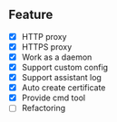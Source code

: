 ## Feature

- [x] HTTP proxy
- [x] HTTPS proxy
- [x] Work as a daemon
- [x] Support custom config
- [x] Support assistant log
- [x] Auto create certificate
- [x] Provide cmd tool
- [ ] Refactoring
